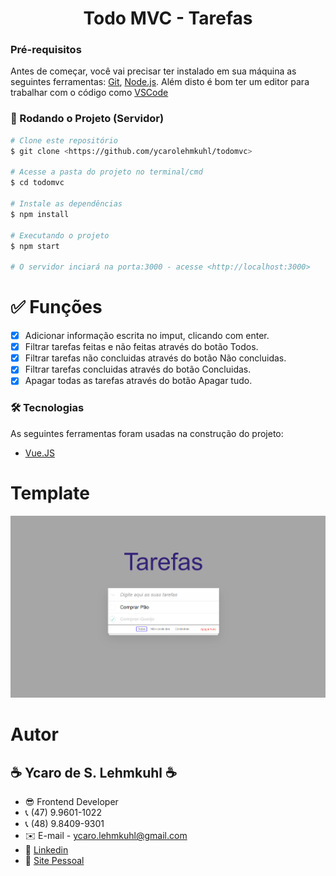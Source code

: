 <h1 align="center">Todo MVC - Tarefas</h1>

<h4 align="center"> 
	
</h4>

### Pré-requisitos

Antes de começar, você vai precisar ter instalado em sua máquina as seguintes ferramentas:
[Git](https://git-scm.com), [Node.js](https://nodejs.org/en/). 
Além disto é bom ter um editor para trabalhar com o código como [VSCode](https://code.visualstudio.com/)

### 🎲 Rodando o Projeto (Servidor)

```bash
# Clone este repositório
$ git clone <https://github.com/ycarolehmkuhl/todomvc>

# Acesse a pasta do projeto no terminal/cmd
$ cd todomvc

# Instale as dependências
$ npm install

# Executando o projeto
$ npm start

# O servidor inciará na porta:3000 - acesse <http://localhost:3000>
```

# ✅ Funções
- [x] Adicionar informação escrita no imput, clicando com enter.
- [x] Filtrar tarefas feitas e não feitas através do botão Todos.
- [x] Filtrar tarefas não concluidas através do botão Não concluidas.
- [x] Filtrar tarefas concluidas através do botão Concluidas.
- [x] Apagar todas as tarefas através do botão Apagar tudo.

### 🛠 Tecnologias

As seguintes ferramentas foram usadas na construção do projeto:

- [Vue.JS](https://vuejs.org/)

# Template
![](/public/tarefas.png)

# Autor
## ☕ Ycaro de S. Lehmkuhl ☕
- 😎 Frontend Developer 
- 📞 (47) 9.9601-1022
- 📞 (48) 9.8409-9301
- ✉️ E-mail - ycaro.lehmkuhl@gmail.com
- 🔗 [Linkedin](https://www.linkedin.com/in/ycaro-de-souza-lehmkuhl-4104924a/)
- 🔗 [Site Pessoal](https://ycarosl.com)

